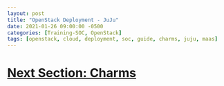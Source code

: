 ```yaml
---
layout: post
title: "OpenStack Deployment - JuJu"
date: 2021-01-26 09:00:00 -0500
categories: [Training-SOC, OpenStack]
tags: [openstack, cloud, deployment, soc, guide, charms, juju, maas]
---
```


# [Next Section: Charms](https://bsu-cybersecurity.github.io/posts/openstack-deployment-charms/)
